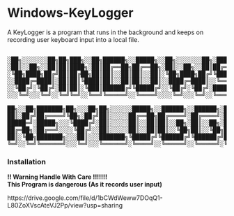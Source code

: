 # Windows-KeyLogger
A KeyLogger is a program that runs in the background and keeps on recording user keyboard input into a local file.

<pre style="align:center">

░██╗░░░░░░░██╗██╗███╗░░██╗██████╗░░█████╗░░██╗░░░░░░░██╗░██████╗
░██║░░██╗░░██║██║████╗░██║██╔══██╗██╔══██╗░██║░░██╗░░██║██╔════╝
░╚██╗████╗██╔╝██║██╔██╗██║██║░░██║██║░░██║░╚██╗████╗██╔╝╚█████╗░
░░████╔═████║░██║██║╚████║██║░░██║██║░░██║░░████╔═████║░░╚═══██╗
░░╚██╔╝░╚██╔╝░██║██║░╚███║██████╔╝╚█████╔╝░░╚██╔╝░╚██╔╝░██████╔╝
░░░╚═╝░░░╚═╝░░╚═╝╚═╝░░╚══╝╚═════╝░░╚════╝░░░░╚═╝░░░╚═╝░░╚═════╝░  

██╗░░██╗███████╗██╗░░░██╗██╗░░░░░░█████╗░░██████╗░░██████╗░███████╗██████╗░
██║░██╔╝██╔════╝╚██╗░██╔╝██║░░░░░██╔══██╗██╔════╝░██╔════╝░██╔════╝██╔══██╗
█████═╝░█████╗░░░╚████╔╝░██║░░░░░██║░░██║██║░░██╗░██║░░██╗░█████╗░░██████╔╝
██╔═██╗░██╔══╝░░░░╚██╔╝░░██║░░░░░██║░░██║██║░░╚██╗██║░░╚██╗██╔══╝░░██╔══██╗
██║░╚██╗███████╗░░░██║░░░███████╗╚█████╔╝╚██████╔╝╚██████╔╝███████╗██║░░██║
╚═╝░░╚═╝╚══════╝░░░╚═╝░░░╚══════╝░╚════╝░░╚═════╝░░╚═════╝░╚══════╝╚═╝░░╚═╝
</pre>

<h3>Installation </h3>

<b>!! Warning Handle With Care !!!!!!! <br> This Program is dangerous (As it records user input)</b>
<p>
https://drive.google.com/file/d/1bCWdWeww7DOqQ1-L80ZoXVscAteVJ2Pp/view?usp=sharing
</p>

